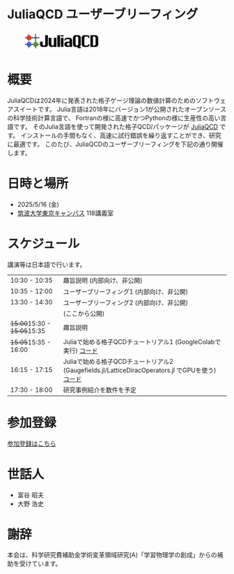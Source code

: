 # JuliaQCD ユーザーブリーフィング

<figure>
  <img src="logo_juliaqcdx.png" alt="Logo of JuliaQCD" width="40%" />
</figure>

# 概要
JuliaQCDは2024年に発表された格子ゲージ理論の数値計算のためのソフトウェアスイートです。
Julia言語は2018年にバージョン1が公開されたオープンソースの科学技術計算言語で、
Fortranの様に高速でかつPythonの様に生産性の高い言語です。
そのJulia言語を使って開発された格子QCD/パッケージが [JuliaQCD](https://github.com/JuliaQCD) です。
インストールの手間もなく、高速に試行錯誤を繰り返すことができ、研究に最適です。
このたび、JuliaQCDのユーザーブリーフィングを下記の通り開催します。

# 日時と場所
- 2025/5/16 (金)
- [筑波大学東京キャンパス](https://www.office.otsuka.tsukuba.ac.jp/location/) 118講義室

# スケジュール
講演等は日本語で行います。

|     |    |
|-----|----|
|10:30 - 10:35 | 趣旨説明 (内部向け、非公開) |
|10:35 - 12:00 | ユーザーブリーフィング1 (内部向け、非公開)|
|13:30 - 14:30 | ユーザーブリーフィング2 (内部向け、非公開)|
|  | (ここから公開) |
|<s>15:00</s>15:30 - <s>15:05</s>15:35 | 趣旨説明 |
|<s>15:05</s>15:35 - 16:00 | Juliaで始める格子QCDチュートリアル1 (GoogleColabで実行) [コード](https://colab.research.google.com/drive/1Ujn-I6HB-RxF6VCuWvjg2qm1W4giZEDE?usp=sharing) |
|16:15 - 17:15 | Juliaで始める格子QCDチュートリアル2 (Gaugefields.jl/LatticeDiracOperators.jl でGPUを使う) [コード](https://colab.research.google.com/drive/1-owRRxeNIsbTgFvkuE9R_NJYF42vZ60C?usp=sharing) |
|17:30 - 18:00 | 研究事例紹介を数件を予定 |

# 参加登録
[参加登録はこちら](https://docs.google.com/forms/d/e/1FAIpQLScwgLxCH43zC0lBUH2tSE24g8505ukfhPQfcD0LvOCOdFhCtA/viewform)

# 世話人
- 富谷 昭夫
- 大野 浩史

# 謝辞
本会は、科学研究費補助金学術変革領域研究(A)「学習物理学の創成」からの補助を受けています。
